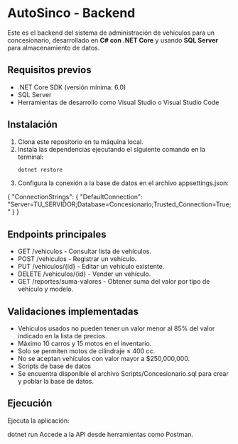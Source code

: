 # AutoSinco - Backend

Este es el backend del sistema de administración de vehículos para un concesionario, desarrollado en **C# con .NET Core** y usando **SQL Server** para almacenamiento de datos.

## Requisitos previos

- .NET Core SDK (versión mínima: 6.0)
- SQL Server
- Herramientas de desarrollo como Visual Studio o Visual Studio Code

## Instalación

1. Clona este repositorio en tu máquina local.
2. Instala las dependencias ejecutando el siguiente comando en la terminal:
   ```bash
   dotnet restore
3. Configura la conexión a la base de datos en el archivo appsettings.json:

{
  "ConnectionStrings": {
    "DefaultConnection": "Server=TU_SERVIDOR;Database=Concesionario;Trusted_Connection=True;"
  }
}
## Endpoints principales
- GET /vehiculos - Consultar lista de vehículos.
- POST /vehiculos - Registrar un vehículo.
- PUT /vehiculos/{id} - Editar un vehículo existente.
- DELETE /vehiculos/{id} - Vender un vehículo.
- GET /reportes/suma-valores - Obtener suma del valor por tipo de vehículo y modelo.

## Validaciones implementadas
- Vehículos usados no pueden tener un valor menor al 85% del valor indicado en la lista de precios.
- Máximo 10 carros y 15 motos en el inventario.
- Solo se permiten motos de cilindraje ≤ 400 cc.
- No se aceptan vehículos con valor mayor a $250,000,000.
- Scripts de base de datos
- Se encuentra disponible el archivo Scripts/Concesionario.sql para crear y poblar la base de datos.

## Ejecución
Ejecuta la aplicación:

dotnet run
Accede a la API desde herramientas como Postman.
